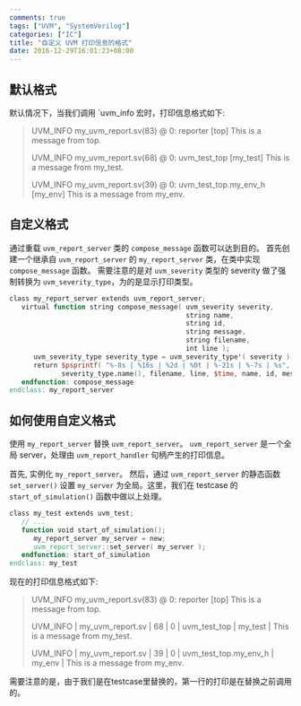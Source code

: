 ```yaml
---
comments: true
tags: ["UVM", "SystemVerilog"]
categories: ["IC"]
title: "自定义 UVM 打印信息的格式"
date: 2016-12-29T16:01:23+08:00
---
```


## 默认格式

默认情况下，当我们调用 `uvm_info 宏时，打印信息格式如下:

>  UVM_INFO my_uvm_report.sv(83) @ 0: reporter [top] This is a message from top.
>
>  UVM_INFO my_uvm_report.sv(68) @ 0: uvm_test_top [my_test] This is a message from my_test.
>
>  UVM_INFO my_uvm_report.sv(39) @ 0: uvm_test_top.my_env_h [my_env] This is a message from my_env.

## 自定义格式

通过重载 `uvm_report_server` 类的 `compose_message` 函数可以达到目的。 首先创建一个继承自 `uvm_report_server` 的 `my_report_server` 类，在类中实现 `compose_message` 函数。 需要注意的是对 `uvm_severity` 类型的 severity 做了强制转换为 `uvm_severity_type`，为的是显示打印类型。

``` verilog
class my_report_server extends uvm_report_server;
   virtual function string compose_message( uvm_severity severity,
                                            string name,
                                            string id,
                                            string message,
                                            string filename,
                                            int line );
      uvm_severity_type severity_type = uvm_severity_type'( severity );
      return $psprintf( "%-8s | %16s | %2d | %0t | %-21s | %-7s | %s",
             severity_type.name(), filename, line, $time, name, id, message );
   endfunction: compose_message
endclass: my_report_server
```

## 如何使用自定义格式

使用 `my_report_server` 替换 `uvm_report_server`。 `uvm_report_server` 是一个全局 server，处理由 `uvm_report_handler` 句柄产生的打印信息。

首先, 实例化 `my_report_server`。 然后，通过 `uvm_report_server` 的静态函数 `set_server()` 设置 `my_server` 为全局。这里，我们在 testcase 的 `start_of_simulation()` 函数中做以上处理。

``` verilog
class my_test extends uvm_test;
   // ...
   function void start_of_simulation();
      my_report_server my_server = new;
      uvm_report_server::set_server( my_server );
   endfunction: start_of_simulation
endclass: my_test
```

现在的打印信息格式如下:

>  UVM_INFO my_uvm_report.sv(83) @ 0: reporter [top] This is a message from top.
>
>  UVM_INFO | my_uvm_report.sv | 68 | 0 | uvm_test_top          | my_test | This is a message from my_test.
>
>  UVM_INFO | my_uvm_report.sv | 39 | 0 | uvm_test_top.my_env_h | my_env  | This is a message from my_env.

需要注意的是，由于我们是在testcase里替换的，第一行的打印是在替换之前调用的。
